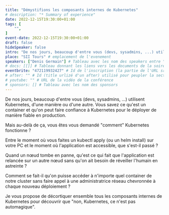 ```yaml
---
title: "Démystifions les composants internes de Kubernetes"
# description: "* Summary of experience"
date: 2022-12-15T19:30:00+01:00
tags: [
    "",
]
event-date: 2022-12-15T19:30:00+01:00
draft: false
hideSpeaker: false
intro: "De nos jours, beaucoup d'entre vous (devs, sysadmins, ...) utilisent Kubernetes, d'une manière ou d'une autre. Vous savez ce qu'est un container et qu'on peut faire confiance à Kubernetes pour le déployer de manière fiable en production. Mais au-delà de ça, vous êtes vous demandé \"comment\" Kubernetes fonctionne ?"
place: "SII Tours" # emplacement de l'evenement
speakers: ["Denis Germain"] # Tableau avec les nom des speakers entre " et séparé par des , et doit être identique au titre du speaker enregistré !
# docs: [[]] # Tableau donnant les liens vers les documents de la soirée hors affiche - exemple : [["L'inauguration","http://toursjug.cloud.xwiki.com/xwiki/bin/download/Meetings/20080409/InaugurationToursJUG.pdf"], ["Unitils et Selenium","Unitils-Selenium.pdf"]]
eventbrite: "472119932427" # Id de l'inscription (la partie de l'URL sr trouvant après https://www.eventbrite.fr/e/ )
# after: "" # Id (title urlizé d'un after) utilisé pour peupler la section after d'un evvent (exemple : apside-after-01)
# youtube: "" # URL de la vidéo de la conférence
# sponsors: [] # Tableau avec les nom des sponsors
---
```


De nos jours, beaucoup d'entre vous (devs, sysadmins, ...) utilisent Kubernetes, d'une manière ou d'une autre. Vous savez ce qu'est un container et qu'on peut faire confiance à Kubernetes pour le déployer de manière fiable en production.

Mais au-delà de ça, vous êtes vous demandé "comment" Kubernetes fonctionne ?


Entre le moment où vous faites un kubectl apply (ou un helm install) sur votre PC et le moment où l'application est accessible, que s'est-il passé ?

Quand un nœud tombe en panne, qu'est ce qui fait que l'application est relancée sur un autre nœud sans qu'on ait besoin de réveiller l'humain en astreinte ?

Comment se fait-il qu'on puisse accéder à n'importe quel container de notre cluster sans faire appel à une administratrice réseau chevronnée à chaque nouveau déploiement ?

Je vous propose de décortiquer ensemble tous les composants internes de Kubernetes pour découvrir que "non, Kubernetes, ce n'est pas automagique".

